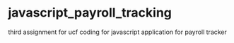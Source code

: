 # javascript_payroll_tracking
third assignment for ucf coding for javascript application for payroll tracker
